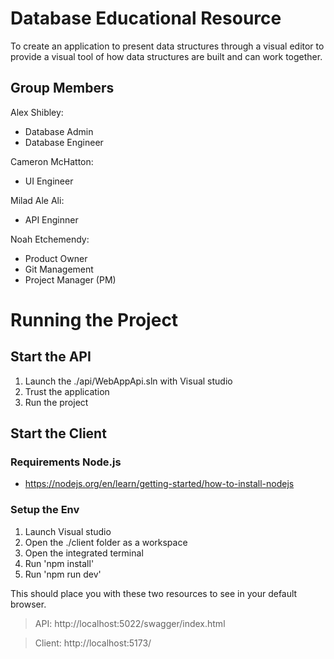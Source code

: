 # Database Educational Resource
To create an application to present data structures through a visual editor to provide a visual tool of how data structures are built and can work together.

## Group Members
Alex Shibley: 
- Database Admin
- Database Engineer

Cameron McHatton: 
- UI Engineer

Milad Ale Ali: 
- API Enginner

Noah Etchemendy: 
- Product Owner 
- Git Management 
- Project Manager (PM)

# Running the Project
## Start the API 
1. Launch the ./api/WebAppApi.sln with Visual studio
2. Trust the application
3. Run the project

## Start the Client
### Requirements Node.js 
- https://nodejs.org/en/learn/getting-started/how-to-install-nodejs

### Setup the Env
1. Launch Visual studio
2. Open the ./client folder as a workspace
3. Open the integrated terminal
4. Run 'npm install'
5. Run 'npm run dev'

This should place you with these two resources to see in your default browser.

>API: http://localhost:5022/swagger/index.html

>Client: http://localhost:5173/
   
